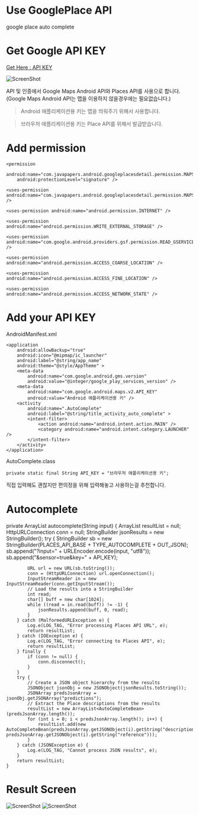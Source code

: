 # Use GooglePlace API
google place auto complete

# Get Google API KEY
[Get Here : API KEY](https://console.developers.google.com/project)

![ScreenShot](http://sangcomz.cafe24.com/eximg/apikey.png)

API 및 인증에서 Google Maps Android API와 Places API를 사용으로 합니다.
(Google Maps Android API는 맵을 이용하지 않을경우에는 필요없습니다.)

>Android 애플리케이션용 키는 맵을 띄워주기 위해서 사용합니다.

>브라우저 애플리케이션용 키는 Place API를 위해서 발급받습니다.

# Add permission

    <permission
        android:name="com.javapapers.android.googleplacesdetail.permission.MAPS_RECEIVE"
        android:protectionLevel="signature" />
        
    <uses-permission android:name="com.javapapers.android.googleplacesdetail.permission.MAPS_RECEIVE" />
    
    <uses-permission android:name="android.permission.INTERNET" />
    
    <uses-permission android:name="android.permission.WRITE_EXTERNAL_STORAGE" />
    
    <uses-permission android:name="com.google.android.providers.gsf.permission.READ_GSERVICES" />
    
    <uses-permission android:name="android.permission.ACCESS_COARSE_LOCATION" />
    
    <uses-permission android:name="android.permission.ACCESS_FINE_LOCATION" />
    
    <uses-permission android:name="android.permission.ACCESS_NETWORK_STATE" />
    
# Add your API KEY
AndroidManifest.xml

    <application
        android:allowBackup="true"
        android:icon="@mipmap/ic_launcher"
        android:label="@string/app_name"
        android:theme="@style/AppTheme" >
        <meta-data
            android:name="com.google.android.gms.version"
            android:value="@integer/google_play_services_version" />
        <meta-data
            android:name="com.google.android.maps.v2.API_KEY"
            android:value="Android 애플리케이션용 키" />
        <activity
            android:name=".AutoComplete"
            android:label="@string/title_activity_auto_complete" >
            <intent-filter>
                <action android:name="android.intent.action.MAIN" />
                <category android:name="android.intent.category.LAUNCHER" />
            </intent-filter>
        </activity>
    </application>

AutoComplete.class

    private static final String API_KEY = "브라우저 애플리케이션용 키";

직접 입력해도 괜찮지만 편의정을 위해 입력해놓고 사용하는걸 추천합니다.

# Autocomplete

private ArrayList<AutoCompleteBean> autocomplete(String input) {
        ArrayList<AutoCompleteBean> resultList = null;
        HttpURLConnection conn = null;
        StringBuilder jsonResults = new StringBuilder();
        try {
            StringBuilder sb = new StringBuilder(PLACES_API_BASE + TYPE_AUTOCOMPLETE + OUT_JSON);
            sb.append("?input=" + URLEncoder.encode(input, "utf8"));
            sb.append("&sensor=true&key=" + API_KEY);
            
            URL url = new URL(sb.toString());
            conn = (HttpURLConnection) url.openConnection();
            InputStreamReader in = new InputStreamReader(conn.getInputStream());
            // Load the results into a StringBuilder
            int read;
            char[] buff = new char[1024];
            while ((read = in.read(buff)) != -1) {
                jsonResults.append(buff, 0, read);
            }
        } catch (MalformedURLException e) {
            Log.e(LOG_TAG, "Error processing Places API URL", e);
            return resultList;
        } catch (IOException e) {
            Log.e(LOG_TAG, "Error connecting to Places API", e);
            return resultList;
        } finally {
            if (conn != null) {
                conn.disconnect();
            }
        }
        try {
            // Create a JSON object hierarchy from the results
            JSONObject jsonObj = new JSONObject(jsonResults.toString());
            JSONArray predsJsonArray = jsonObj.getJSONArray("predictions");
            // Extract the Place descriptions from the results
            resultList = new ArrayList<AutoCompleteBean>(predsJsonArray.length());
            for (int i = 0; i < predsJsonArray.length(); i++) {
                resultList.add(new AutoCompleteBean(predsJsonArray.getJSONObject(i).getString("description"), predsJsonArray.getJSONObject(i).getString("reference")));
            }
        } catch (JSONException e) {
            Log.e(LOG_TAG, "Cannot process JSON results", e);
        }
        return resultList;
    }
    
# Result Screen

![ScreenShot](http://sangcomz.cafe24.com/eximg/auto1.png)  ![ScreenShot](http://sangcomz.cafe24.com/eximg/auto2.png)
